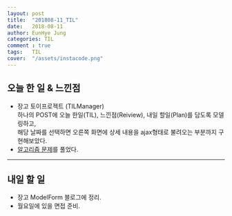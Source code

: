 ```yaml
---
layout: post
title:  "201808-11_TIL"
date:   2018-08-11
author: EunHye Jung
categories: TIL
comment : true
tags:	TIL
cover:  "/assets/instacode.png"
---
```

   
## 오늘 한 일 & 느낀점  
* 장고 토이프로젝트 (TILManager)  
  하나의 POST에 오늘 한일(TIL), 느낀점(Reiview), 내일 할일(Plan)를 담도록 모델링하고,  
  해당 날짜를 선택하면 오른쪽 화면에 상세 내용을 ajax형태로 불려오는 부분까지 구현해보았다.  
* [알고리즘 문제](https://www.acmicpc.net/problem/10972)를 풀었다.  
  
- - -   
   
## 내일 할 일  
* 장고 ModelForm 블로그에 정리.  
* 월요일에 있을 면접 준비.  
